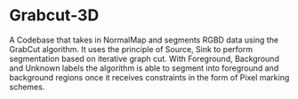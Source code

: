 # Grabcut-3D


A Codebase that takes in NormalMap and segments RGBD data using the GrabCut algorithm. It uses the principle of Source, Sink to perform segmentation based on iterative graph cut. With Foreground, Background and Unknown labels the algorithm is able to segment into foreground and background regions once it receives constraints in the form of Pixel marking schemes.
